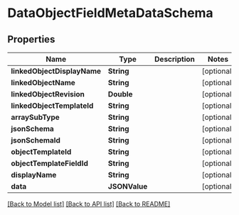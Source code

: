 # DataObjectFieldMetaDataSchema

## Properties
Name | Type | Description | Notes
------------ | ------------- | ------------- | -------------
**linkedObjectDisplayName** | **String** |  | [optional] 
**linkedObjectName** | **String** |  | [optional] 
**linkedObjectRevision** | **Double** |  | [optional] 
**linkedObjectTemplateId** | **String** |  | [optional] 
**arraySubType** | **String** |  | [optional] 
**jsonSchema** | **String** |  | [optional] 
**jsonSchemaId** | **String** |  | [optional] 
**objectTemplateId** | **String** |  | [optional] 
**objectTemplateFieldId** | **String** |  | [optional] 
**displayName** | **String** |  | [optional] 
**data** | **JSONValue** |  | [optional] 

[[Back to Model list]](../README.md#documentation-for-models) [[Back to API list]](../README.md#documentation-for-api-endpoints) [[Back to README]](../README.md)


